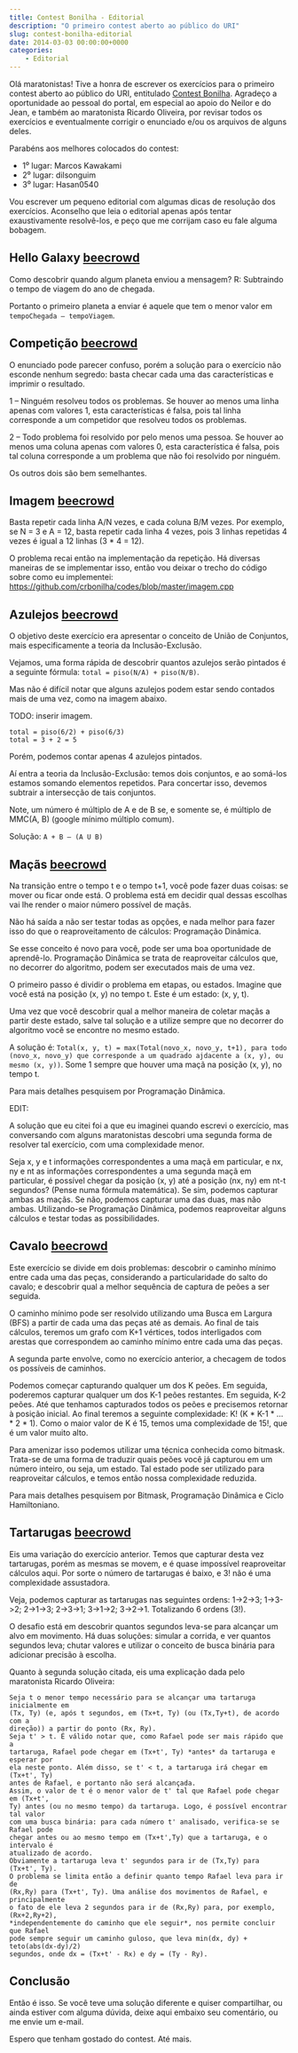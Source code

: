 ```yaml
---
title: Contest Bonilha - Editorial
description: "O primeiro contest aberto ao público do URI"
slug: contest-bonilha-editorial
date: 2014-03-03 00:00:00+0000
categories:
    - Editorial
---
```


Olá maratonistas! Tive a honra de escrever os exercícios para o primeiro contest aberto ao público do URI, entitulado [Contest Bonilha](https://www.beecrowd.com.br/judge/pt/contests/view/4). Agradeço a oportunidade ao pessoal do portal, em especial ao apoio do Neilor e do Jean, e também ao maratonista Ricardo Oliveira, por revisar todos os exercícios e eventualmente corrigir o enunciado e/ou os arquivos de alguns deles.

Parabéns aos melhores colocados do contest:
- 1⁰ lugar: Marcos Kawakami
- 2⁰ lugar: dilsonguim
- 3⁰ lugar: Hasan0540

Vou escrever um pequeno editorial com algumas dicas de resolução dos exercícios. Aconselho que leia o editorial apenas após tentar exaustivamente resolvê-los, e peço que me corrijam caso eu fale alguma bobagem.


## Hello Galaxy [beecrowd](https://www.beecrowd.com.br/judge/pt/problems/view/1515)

Como descobrir quando algum planeta enviou a mensagem?
R: Subtraindo o tempo de viagem do ano de chegada.

Portanto o primeiro planeta a enviar é aquele que tem o menor valor em `tempoChegada – tempoViagem`.


## Competição [beecrowd](https://www.beecrowd.com.br/judge/pt/problems/view/1514)

O enunciado pode parecer confuso, porém a solução para o exercício não esconde nenhum segredo: basta checar cada uma das características e imprimir o resultado.

1 – Ninguém resolveu todos os problemas.
Se houver ao menos uma linha apenas com valores 1, esta características é falsa, pois tal linha corresponde a um competidor que resolveu todos os problemas.

2 – Todo problema foi resolvido por pelo menos uma pessoa.
Se houver ao menos uma coluna apenas com valores 0, esta característica é falsa, pois tal coluna corresponde a um problema que não foi resolvido por ninguém.

Os outros dois são bem semelhantes.


## Imagem [beecrowd](https://www.beecrowd.com.br/judge/pt/problems/view/1516)

Basta repetir cada linha A/N vezes, e cada coluna B/M vezes. Por exemplo, se N = 3 e A = 12, basta repetir cada linha 4 vezes, pois 3 linhas repetidas 4 vezes é igual a 12 linhas (3 * 4 = 12).

O problema recai então na implementação da repetição. Há diversas maneiras de se implementar isso, então vou deixar o trecho do código sobre como eu implementei: https://github.com/crbonilha/codes/blob/master/imagem.cpp


## Azulejos [beecrowd](https://www.beecrowd.com.br/judge/pt/problems/view/1512)

O objetivo deste exercício era apresentar o conceito de União de Conjuntos, mais especificamente a teoria da Inclusão-Exclusão.

Vejamos, uma forma rápida de descobrir quantos azulejos serão pintados é a seguinte fórmula:
`total = piso(N/A) + piso(N/B)`.

Mas não é difícil notar que alguns azulejos podem estar sendo contados mais de uma vez, como na imagem abaixo.

TODO: inserir imagem.

```
total = piso(6/2) + piso(6/3)
total = 3 + 2 = 5
```

Porém, podemos contar apenas 4 azulejos pintados.

Aí entra a teoria da Inclusão-Exclusão: temos dois conjuntos, e ao somá-los estamos somando elementos repetidos. Para concertar isso, devemos subtrair a intersecção de tais conjuntos.

Note, um número é múltiplo de A e de B se, e somente se, é múltiplo de MMC(A, B) (google mínimo múltiplo comum).

Solução: `A + B – (A U B)`


## Maçãs [beecrowd](https://www.beecrowd.com.br/judge/pt/problems/view/1517)

Na transição entre o tempo t e o tempo t+1, você pode fazer duas coisas: se mover ou ficar onde está. O problema está em decidir qual dessas escolhas vai lhe render o maior número possível de maçãs.

Não há saída a não ser testar todas as opções, e nada melhor para fazer isso do que o reaproveitamento de cálculos: Programação Dinâmica.

Se esse conceito é novo para você, pode ser uma boa oportunidade de aprendê-lo. Programação Dinâmica se trata de reaproveitar cálculos que, no decorrer do algoritmo, podem ser executados mais de uma vez.

O primeiro passo é dividir o problema em etapas, ou estados. Imagine que você está na posição (x, y) no tempo t. Este é um estado: (x, y, t).

Uma vez que você descobrir qual a melhor maneira de coletar maçãs a partir deste estado, salve tal solução e a utilize sempre que no decorrer do algoritmo você se encontre no mesmo estado.

A solução é: `Total(x, y, t) = max(Total(novo_x, novo_y, t+1), para todo (novo_x, novo_y) que corresponde a um quadrado ajdacente a (x, y), ou mesmo (x, y))`. Some 1 sempre que houver uma maçã na posição (x, y), no tempo t.

Para mais detalhes pesquisem por Programação Dinâmica.

EDIT:

A solução que eu citei foi a que eu imaginei quando escrevi o exercício, mas conversando com alguns maratonistas descobri uma segunda forma de resolver tal exercício, com uma complexidade menor.

Seja x, y e t informações correspondentes a uma maçã em particular, e nx, ny e nt as informações correspondentes a uma segunda maçã em particular, é possível chegar da posição (x, y) até a posição (nx, ny) em nt-t segundos? (Pense numa fórmula matemática).
Se sim, podemos capturar ambas as maçãs. Se não, podemos capturar uma das duas, mas não ambas.
Utilizando-se Programação Dinâmica, podemos reaproveitar alguns cálculos e testar todas as possibilidades.


## Cavalo [beecrowd](https://www.beecrowd.com.br/judge/pt/problems/view/1513)

Este exercício se divide em dois problemas: descobrir o caminho mínimo entre cada uma das peças, considerando a particularidade do salto do cavalo; e descobrir qual a melhor sequência de captura de peões a ser seguida.

O caminho mínimo pode ser resolvido utilizando uma Busca em Largura (BFS) a partir de cada uma das peças até as demais. Ao final de tais cálculos, teremos um grafo com K+1 vértices, todos interligados com arestas que correspondem ao caminho mínimo entre cada uma das peças.

A segunda parte envolve, como no exercício anterior, a checagem de todos os possíveis de caminhos.

Podemos começar capturando qualquer um dos K peões. Em seguida, poderemos capturar qualquer um dos K-1 peões restantes. Em seguida, K-2 peões. Até que tenhamos capturados todos os peões e precisemos retornar à posição inicial.
Ao final teremos a seguinte complexidade: K! (K * K-1 * … * 2 * 1).
Como o maior valor de K é 15, temos uma complexidade de 15!, que é um valor muito alto.

Para amenizar isso podemos utilizar uma técnica conhecida como bitmask. Trata-se de uma forma de traduzir quais peões você já capturou em um número inteiro, ou seja, um estado.
Tal estado pode ser utilizado para reaproveitar cálculos, e temos então nossa complexidade reduzida.

Para mais detalhes pesquisem por Bitmask, Programação Dinâmica e Ciclo Hamiltoniano.


## Tartarugas [beecrowd](https://www.beecrowd.com.br/judge/pt/problems/view/1518)

Eis uma variação do exercício anterior. Temos que capturar desta vez tartarugas, porém as mesmas se movem, e é quase impossível reaproveitar cálculos aqui. Por sorte o número de tartarugas é baixo, e 3! não é uma complexidade assustadora.

Veja, podemos capturar as tartarugas nas seguintes ordens: 1->2->3; 1->3->2; 2->1->3; 2->3->1; 3->1->2; 3->2->1. Totalizando 6 ordens (3!).

O desafio está em descobrir quantos segundos leva-se para alcançar um alvo em movimento. Há duas soluções: simular a corrida, e ver quantos segundos leva; chutar valores e utilizar o conceito de busca binária para adicionar precisão à escolha.

Quanto à segunda solução citada, eis uma explicação dada pelo maratonista Ricardo Oliveira:

```
Seja t o menor tempo necessário para se alcançar uma tartaruga inicialmente em
(Tx, Ty) (e, após t segundos, em (Tx+t, Ty) (ou (Tx,Ty+t), de acordo com a
direção)) a partir do ponto (Rx, Ry).
Seja t' > t. É válido notar que, como Rafael pode ser mais rápido que a
tartaruga, Rafael pode chegar em (Tx+t', Ty) *antes* da tartaruga e esperar por
ela neste ponto. Além disso, se t' < t, a tartaruga irá chegar em (Tx+t', Ty)
antes de Rafael, e portanto não será alcançada.
Assim, o valor de t é o menor valor de t' tal que Rafael pode chegar em (Tx+t',
Ty) antes (ou no mesmo tempo) da tartaruga. Logo, é possível encontrar tal valor
com uma busca binária: para cada número t' analisado, verifica-se se Rafael pode
chegar antes ou ao mesmo tempo em (Tx+t',Ty) que a tartaruga, e o intervalo é
atualizado de acordo.
Obviamente a tartaruga leva t' segundos para ir de (Tx,Ty) para (Tx+t', Ty).
O problema se limita então a definir quanto tempo Rafael leva para ir de
(Rx,Ry) para (Tx+t', Ty). Uma análise dos movimentos de Rafael, e principalmente
o fato de ele leva 2 segundos para ir de (Rx,Ry) para, por exemplo, (Rx+2,Ry+2),
*independentemente do caminho que ele seguir*, nos permite concluir que Rafael
pode sempre seguir um caminho guloso, que leva min(dx, dy) + teto(abs(dx-dy)/2)
segundos, onde dx = (Tx+t' - Rx) e dy = (Ty - Ry).
```


## Conclusão

Então é isso. Se você teve uma solução diferente e quiser compartilhar, ou ainda estiver com alguma dúvida, deixe aqui embaixo seu comentário, ou me envie um e-mail.

Espero que tenham gostado do contest. Até mais.
